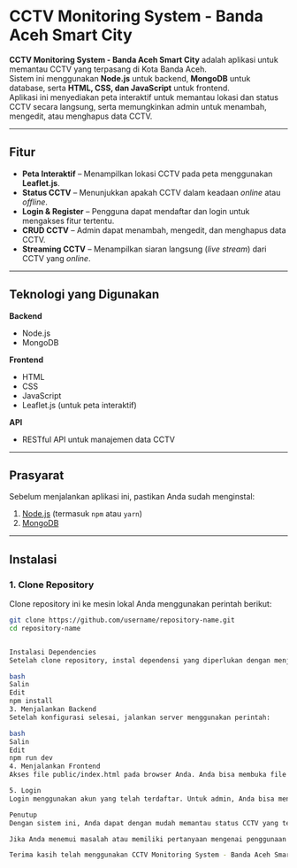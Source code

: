 # CCTV Monitoring System - Banda Aceh Smart City

**CCTV Monitoring System - Banda Aceh Smart City** adalah aplikasi untuk memantau CCTV yang terpasang di Kota Banda Aceh.  
Sistem ini menggunakan **Node.js** untuk backend, **MongoDB** untuk database, serta **HTML, CSS, dan JavaScript** untuk frontend.  
Aplikasi ini menyediakan peta interaktif untuk memantau lokasi dan status CCTV secara langsung, serta memungkinkan admin untuk menambah, mengedit, atau menghapus data CCTV.

---

## Fitur
- **Peta Interaktif** – Menampilkan lokasi CCTV pada peta menggunakan **Leaflet.js**.
- **Status CCTV** – Menunjukkan apakah CCTV dalam keadaan *online* atau *offline*.
- **Login & Register** – Pengguna dapat mendaftar dan login untuk mengakses fitur tertentu.
- **CRUD CCTV** – Admin dapat menambah, mengedit, dan menghapus data CCTV.
- **Streaming CCTV** – Menampilkan siaran langsung (*live stream*) dari CCTV yang *online*.

---

## Teknologi yang Digunakan
**Backend**
- Node.js
- MongoDB

**Frontend**
- HTML
- CSS
- JavaScript
- Leaflet.js (untuk peta interaktif)

**API**
- RESTful API untuk manajemen data CCTV

---

## Prasyarat
Sebelum menjalankan aplikasi ini, pastikan Anda sudah menginstal:
1. [Node.js](https://nodejs.org/) (termasuk `npm` atau `yarn`)
2. [MongoDB](https://www.mongodb.com/try/download/community)

---

## Instalasi

### 1. Clone Repository
Clone repository ini ke mesin lokal Anda menggunakan perintah berikut:
```bash
git clone https://github.com/username/repository-name.git
cd repository-name


Instalasi Dependencies
Setelah clone repository, instal dependensi yang diperlukan dengan menjalankan:

bash
Salin
Edit
npm install
3. Menjalankan Backend
Setelah konfigurasi selesai, jalankan server menggunakan perintah:

bash
Salin
Edit
npm run dev
4. Menjalankan Frontend
Akses file public/index.html pada browser Anda. Anda bisa membuka file tersebut langsung di browser atau menggunakan server lokal (misalnya menggunakan live-server atau http-server).

5. Login
Login menggunakan akun yang telah terdaftar. Untuk admin, Anda bisa menambah CCTV melalui antarmuka peta.

Penutup
Dengan sistem ini, Anda dapat dengan mudah memantau status CCTV yang terpasang di seluruh Kota Banda Aceh. Sistem ini juga menyediakan peta interaktif yang memudahkan dalam melihat lokasi setiap CCTV, serta memungkinkan admin untuk mengelola data CCTV secara langsung.

Jika Anda menemui masalah atau memiliki pertanyaan mengenai penggunaan atau pengembangan lebih lanjut, jangan ragu untuk membuka issue atau membuat pull request di GitHub repository ini.

Terima kasih telah menggunakan CCTV Monitoring System - Banda Aceh Smart City. Kami berharap sistem ini dapat membantu dalam meningkatkan keamanan dan manajemen kota.
